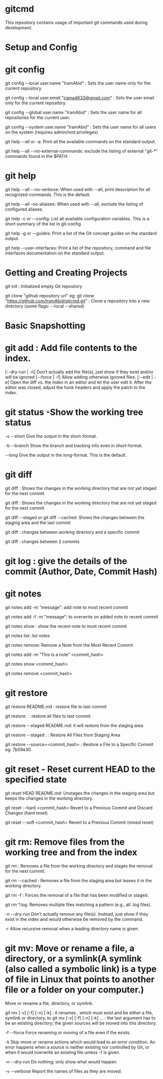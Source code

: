 # gitcmd

This repository contains usage of important git commands used during development.

# Setup and Config

# git config 

git config --local user.name "IramAbid" : Sets the user name only for the current repository. 

git config --local user.email "irama4633@gmail.com" : Sets the user email only for the current repository. 

git config --global user.name "IramAbid" : Sets the user name for all repositories for the current user. 

git config --system user.name "IramAbid" : Sets the user name for all users on the system (requires admin/root privileges)

git help --all or -a: Print all the available commands on the standard output.

git help --all --no-external-commands: exclude the listing of external "git-*" commands found in the $PATH

# git help 

git help --all --no-verbose: When used with --all, print description for all recognized commands. This is the default.

git help --all -no-aliaises: When used with --all, exclude the listing of configured aliases.

git help -c or --config: List all available configuration variables. This is a short summary of the list in git-config

git help -g or --guides: Print a list of the Git concept guides on the standard output.

git help --user-interfaces: Print a list of the repository, command and file interfaces documentation on the standard output.


# Getting and Creating Projects

git init : Initialized empty Git repository 

git clone "github repository url"
eg: git clone "https://github.com/IramAbid/gitcmd.git" : Clone a repository into a new directory  (some flags: --local --shared)

# Basic Snapshotting

# git add <file>: Add file contents to the index. 

[--dry-run | -n] Don’t actually add the file(s), just show if they exist and/or will be ignored
[--force | -f] Allow adding otherwise ignored files.
[--edit | -e] Open the diff vs. the index in an editor and let the user edit it. After the editor was closed, adjust the hunk headers and apply the patch to the index.

# git status -Show the working tree status

-s
--short
Give the output in the short-format.

-b
--branch
Show the branch and tracking info even in short-format.

--long
Give the output in the long-format. This is the default.

# git diff 

git diff : Shows the changes in the working directory that are not yet staged for the next commit

git diff : Shows the changes in the working directory that are not yet staged for the next commit

git diff --staged or git diff --cached: Shows the changes between the staging area and the last commit

git diff <commit>: changes between working directory and a specific commit

git diff <commit1> <commit2>: changes between 2 commits


# git log : give the details of the commit (Author, Date, Commit Hash)

# git notes

git notes add -m "message": add note to most recent commit

git notes add -f -m "message": to overwrite on added note to recent commit

git notes show : show the recent note to most recent commit

git notes list: list notes 

git notes remove: Remove a Note from the Most Recent Commit

git notes add -m "This is a note" <commit_hash>

git notes show <commit_hash>

git notes remove <commit_hash>

# git restore

git restore README.md : restore file to last commit

git restore . : restore all files to last commit

git restore --staged README.md: it will restore from the staging area

git restore --staged . : Restore All Files from Staging Area

git restore --source=<commit_hash> <file>: Restore a File to a Specific Commit eg: 7b09e30

# git reset - Reset current HEAD to the specified state

git reset HEAD README.md: Unstages the changes in the staging area but keeps the changes in the working directory.

git reset --hard <commit_hash> Revert to a Previous Commit and Discard Changes (hard reset)

git reset --soft <commit_hash> Revert to a Previous Commit (mixed reset)

# git rm: Remove files from the working tree and from the index

git rm <file>: Removes a file from the working directory and stages the removal for the next commit.

git rm --cached <file>: Removes a file from the staging area but leaves it in the working directory.

git rm -f <file>: Forces the removal of a file that has been modified or staged.

git rm *.log: Removes multiple files matching a pattern (e.g., all .log files).

-n
--dry-run
Don’t actually remove any file(s). Instead, just show if they exist in the index and would otherwise be removed by the command.

-r
Allow recursive removal when a leading directory name is given.

# git mv: Move or rename a file, a directory, or a symlink(A symlink (also called a symbolic link) is a type of file in Linux that points to another file or a folder on your computer.)

Move or rename a file, directory, or symlink.

git mv [-v] [-f] [-n] [-k] <source> <destination> : it renames <source>, which must exist and be either a file, symlink or directory, to <destination>
git mv [-v] [-f] [-n] [-k] <source> ... <destination-directory>: the last argument has to be an existing directory; the given sources will be moved into this directory.

-f
--force
Force renaming or moving of a file even if the <destination> exists.

-k
Skip move or rename actions which would lead to an error condition. An error happens when a source is neither existing nor controlled by Git, or when it would overwrite an existing file unless -f is given.

-n
--dry-run
Do nothing; only show what would happen

-v
--verbose
Report the names of files as they are moved.







